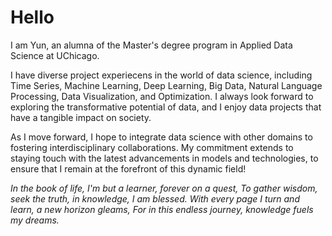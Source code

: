 

# Hello

I am Yun, an alumna of the Master's degree program in Applied Data Science at UChicago.

I have diverse project experiecens in the world of data science, including Time Series, Machine Learning, Deep Learning, Big Data, Natural Language Processing, Data Visualization, and Optimization. I always look forward to exploring the transformative potential of data, and I enjoy data projects that have a tangible impact on society. 

As I move forward, I hope to integrate data science with other domains to fostering interdisciplinary collaborations. My commitment extends to staying touch with the latest advancements in models and technologies, to ensure that I remain at the forefront of this dynamic field!

*In the book of life, I'm but a learner, forever on a quest,*
*To gather wisdom, seek the truth, in knowledge, I am blessed.*
*With every page I turn and learn, a new horizon gleams,*
*For in this endless journey, knowledge fuels my dreams.*
